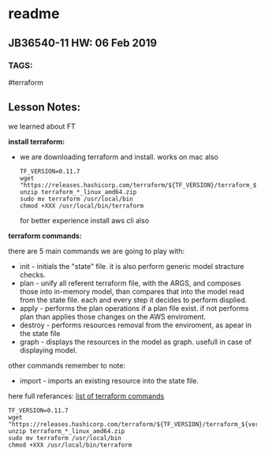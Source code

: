 # readme

## JB36540-11 HW: 06 Feb 2019

### TAGS:

\#terraform

## Lesson Notes:

we learned about FT

**install terraform:**

* we are downloading terraform and install. works on mac also

  ```text
  TF_VERSION=0.11.7
  wget "https://releases.hashicorp.com/terraform/${TF_VERSION}/terraform_${ver}_linux_amd64.zip"
  unzip terraform_*_linux_amd64.zip
  sudo mv terraform /usr/local/bin
  chmod +XXX /usr/local/bin/terraform
  ```

  for better experience install aws cli also

**terraform commands:**

there are 5 main commands we are going to play with:

* init  - initials the "state" file. it is also perform generic model stracture checks. 
* plan  - unify all referent terraform file, with the ARGS, and composes those into in-memory model, than compares that into the model read from the state file. each and every step it decides to perform displied.
* apply - performs the plan operations if a plan file exist. if not performs plan than applies those changes on the AWS enviroment.
* destroy - performs resources removal from the enviroment, as apear in the state file
* graph - displays the resources in the model as graph. usefull in case of displaying model.

other commands remember to note:

* import - imports an existing resource into the state file. 

here full referances: [list of terraform commands](https://www.terraform.io/docs/commands/index.html)

```text
TF_VERSION=0.11.7
wget "https://releases.hashicorp.com/terraform/${TF_VERSION}/terraform_${ver}_linux_amd64.zip"
unzip terraform_*_linux_amd64.zip
sudo mv terraform /usr/local/bin
chmod +XXX /usr/local/bin/terraform
```


